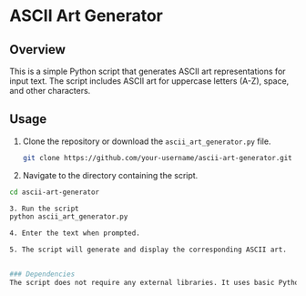 # ASCII Art Generator

## Overview

This is a simple Python script that generates ASCII art representations for input text. The script includes ASCII art for uppercase letters (A-Z), space, and other characters.

## Usage

1. Clone the repository or download the `ascii_art_generator.py` file.
   
   ```bash
   git clone https://github.com/your-username/ascii-art-generator.git

2. Navigate to the directory containing the script.

  ```bash
  cd ascii-art-generator

3. Run the script
  python ascii_art_generator.py

4. Enter the text when prompted.

5. The script will generate and display the corresponding ASCII art.


### Dependencies
The script does not require any external libraries. It uses basic Python features to generate ASCII art.
